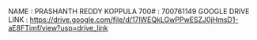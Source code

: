 NAME : PRASHANTH REDDY KOPPULA
700# : 700761149
GOOGLE DRIVE LINK : https://drive.google.com/file/d/17lWEQkLGwPPwESZJ0jHmsD1-aE8FTimf/view?usp=drive_link
